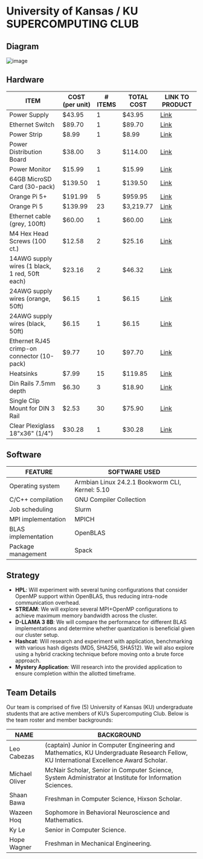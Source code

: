 # University of Kansas / KU SUPERCOMPUTING CLUB

## Diagram

![image](./images/ku.png)
 
## Hardware
| ITEM                          | COST (per unit) | # ITEMS | TOTAL COST | LINK TO PRODUCT                                                                 |
|-------------------------------|-----------------|---------|------------|--------------------------------------------------------------------------------|
| Power Supply                  | $43.95          | 1       | $43.95     | [Link](https://a.co/d/aef7134)                                                  |
| Ethernet Switch               | $89.70          | 1       | $89.70     | [Link](https://a.co/d/80uFMTU)                                                  |
| Power Strip                   | $8.99           | 1       | $8.99      | [Link](https://a.co/d/9DdrLzO)                                                  |
| Power Distribution Board      | $38.00          | 3       | $114.00    | [Link](https://a.co/d/7JitnBU)                                                  |
| Power Monitor                 | $15.99          | 1       | $15.99     | [Link](https://a.co/d/8LErGh1)                                                  |
| 64GB MicroSD Card (30-pack)   | $139.50         | 1       | $139.50    | [Link](https://www.aliexpress.us/item/2251832790078323.html)                    |
| Orange Pi 5+                  | $191.99         | 5       | $959.95    | [Link](https://a.co/d/9byszpf)                                                  |
| Orange Pi 5                   | $139.99         | 23      | $3,219.77  | [Link](https://a.co/d/hcaDbo4)                                                  |
| Ethernet cable (grey, 100ft)  | $60.00          | 1       | $60.00     | [Link](https://www.mcmaster.com/8245K31-8245K14/)                               |
| M4 Hex Head Screws (100 ct.)  | $12.58          | 2       | $25.16     | [Link](https://www.mcmaster.com/91239A148/)                                     |
| 14AWG supply wires (1 black, 1 red, 50ft each) | $23.16 | 2 | $46.32 | [Link](https://www.mcmaster.com/8054T17-8054T378/)                              |
| 24AWG supply wires (orange, 50ft) | $6.15      | 1       | $6.15      | [Link](https://www.mcmaster.com/8054T12/)                                       |
| 24AWG supply wires (black, 50ft)  | $6.15      | 1       | $6.15      | [Link](https://www.mcmaster.com/8054T12/)                                       |
| Ethernet RJ45 crimp-on connector (10-pack) | $9.77 | 10 | $97.70 | [Link](https://www.mcmaster.com/68995K67/)                                      |
| Heatsinks                     | $7.99           | 15      | $119.85    | [Link](https://a.co/d/imQvaOH)                                                  |
| Din Rails 7.5mm depth         | $6.30           | 3       | $18.90     | [Link](https://www.mcmaster.com/8961K45/)                                       |
| Single Clip Mount for DIN 3 Rail | $2.53       | 30      | $75.90     | [Link](https://www.mcmaster.com/8961K28/)                                       |
| Clear Plexiglass 18"x36" (1/4") | $30.28       | 1       | $30.28     | [Link](https://a.co/d/chkxqMH)                                                  |

## Software

| FEATURE              | SOFTWARE USED                          |
|----------------------|----------------------------------------|
| Operating system     | Armbian Linux 24.2.1 Bookworm CLI, Kernel: 5.10 |
| C/C++ compilation    | GNU Compiler Collection                |
| Job scheduling       | Slurm                                  |
| MPI implementation   | MPICH                                  |
| BLAS implementation  | OpenBLAS                               |
| Package management   | Spack                                  |

## Strategy

- **HPL**: Will experiment with several tuning configurations that consider OpenMP support within OpenBLAS, thus reducing intra-node communication overhead.
- **STREAM**: We will explore several MPI+OpenMP configurations to achieve maximum memory bandwidth across the cluster.
- **D-LLAMA 3 8B**: We will compare the performance for different BLAS implementations and determine whether quantization is beneficial given our cluster setup.
- **Hashcat**: Will research and experiment with application, benchmarking with various hash digests (MD5, SHA256, SHA512). We will also explore using a hybrid cracking technique before moving onto a brute force approach.
- **Mystery Application**: Will research into the provided application to ensure completion within the allotted timeframe.

## Team Details
Our team is comprised of five (5) University of Kansas (KU) undergraduate students that are active members of KU’s Supercomputing Club. Below is the team roster and member backgrounds:

| NAME            | BACKGROUND                                                                 |
|-----------------|---------------------------------------------------------------------------|
| Leo Cabezas     | (captain) Junior in Computer Engineering and Mathematics, KU Undergraduate Research Fellow, KU International Excellence Award Scholar. |
| Michael Oliver  | McNair Scholar, Senior in Computer Science, System Administrator at Institute for Information Sciences. |
| Shaan Bawa      | Freshman in Computer Science, Hixson Scholar.                             |
| Wazeen Hoq      | Sophomore in Behavioral Neuroscience and Mathematics.                     |
| Ky Le           | Senior in Computer Science.                                               |
| Hope Wagner           | Freshman in Mechanical Engineering.                                               |
